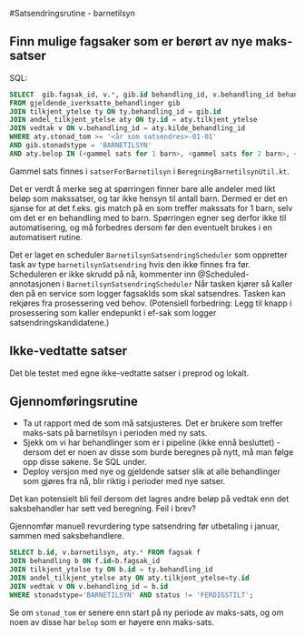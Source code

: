 #Satsendringsrutine - barnetilsyn

## Finn mulige fagsaker som er berørt av nye maks-satser
SQL: 
```sql
SELECT  gib.fagsak_id, v.*, gib.id behandling_id, v.behandling_id behandling_id_for_vedtak, v.barnetilsyn
FROM gjeldende_iverksatte_behandlinger gib
JOIN tilkjent_ytelse ty ON ty.behandling_id = gib.id
JOIN andel_tilkjent_ytelse aty ON ty.id = aty.tilkjent_ytelse
JOIN vedtak v ON v.behandling_id = aty.kilde_behandling_id
WHERE aty.stonad_tom >= '<år som satsendres>-01-01' 
AND gib.stonadstype = 'BARNETILSYN' 
AND aty.belop IN (<gammel sats for 1 barn>, <gammel sats for 2 barn>, <gammel sats for 3 eller flere barn>);
```

Gammel sats finnes i `satserForBarnetilsyn` i `BeregningBarnetilsynUtil.kt`.

Det er verdt å merke seg at spørringen finner bare alle andeler med likt beløp som makssatser, og tar ikke hensyn til antall barn. 
Dermed er det en sjanse for at det f.eks. gis match på en som treffer makssats for 1 barn, selv om det er en behandling med to barn.
Spørringen egner seg derfor ikke til automatisering, og må forbedres dersom før den eventuelt brukes i en automatisert rutine.

Det er laget en scheduler `BarnetilsynSatsendringScheduler` som oppretter task av type `barnetilsynSatsendring` hvis den ikke finnes fra før. 
Scheduleren er ikke skrudd på nå, kommenter inn @Scheduled-annotasjonen i `BarnetilsynSatsendringScheduler`
Når tasken kjører så kaller den på en service som logger fagsakIds som skal satsendres. Tasken kan rekjøres fra prosessering ved behov.
(Potensiell forbedring: Legg til knapp i prosessering som kaller endepunkt i ef-sak som logger satsendringskandidatene.)

## Ikke-vedtatte satser
Det ble testet med egne ikke-vedtatte satser i preprod og lokalt.

## Gjennomføringsrutine
- Ta ut rapport med de som må satsjusteres. Det er brukere som treffer maks-sats på barnetilsyn i perioden med ny sats.
- Sjekk om vi har behandlinger som er i pipeline (ikke ennå besluttet) - dersom det er noen av disse som burde beregnes på nytt, må man følge opp disse sakene. Se SQL under.
- Deploy versjon med nye og gjeldende satser slik at alle behandlinger som gjøres fra nå, blir riktig i perioder med nye satser.

Det kan potensielt bli feil dersom det lagres andre beløp på vedtak enn det saksbehandler har sett ved beregning. Feil i brev?

Gjennomfør manuell revurdering type satsendring før utbetaling i januar, sammen med saksbehandlere.

```sql
SELECT b.id, v.barnetilsyn, aty.* FROM fagsak f
JOIN behandling b ON f.id=b.fagsak_id
JOIN tilkjent_ytelse ty ON b.id = ty.behandling_id
JOIN andel_tilkjent_ytelse aty ON aty.tilkjent_ytelse=ty.id
JOIN vedtak v ON v.behandling_id = b.id
WHERE stonadstype='BARNETILSYN' AND status != 'FERDIGSTILT';
```

Se om `stonad_tom` er senere enn start på ny periode av maks-sats, og om noen av disse har `belop` som er høyere enn maks-sats.
